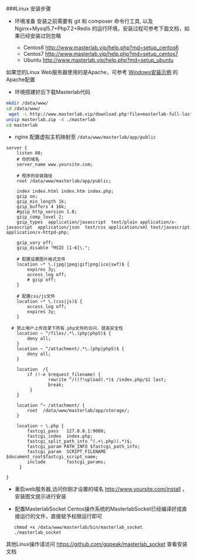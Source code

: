 

###Linux 安装步骤

* 环境准备
  安装之前需要有 git 和 composer 命令行工具, 以及 Nginx+Mysql5.7+Php7.2+Redis 的运行环境，安装过程可参考下面文档，如果已经安装过则忽略
 
   - Centos6 http://www.masterlab.vip/help.php?md=setup_centos6
   - Centos7 http://www.masterlab.vip/help.php?md=setup_centos7
   - Ubuntu http://www.masterlab.vip/help.php?md=setup_ubuntu
   
 如果您的Linux Web服务器使用的是Apache，可参考 [Windows安装示例](./help.php?md=install-windows "Windows安装示例") 的Apache配置   

* 环境搭建好后下载Masterlab代码
```bash
mkdir /data/www/
cd /data/www/
 wget -c http://www.masterlab.vip/download.php?file=masterlab-full-last.zip  -O masterlab.zip
unzip masterlab.zip -d ./masterlab
cd masterlab
```
 
* nginx 配置虚拟主机映射至 `/data/www/masterlab/app/public`

```nginx
server {
    listen 80;
    # 你的域名
    server_name www.yoursite.com;

    # 程序的安装路径
    root /data/www/masterlab/app/public;

    index index.html index.htm index.php; 
	gzip on;
	gzip_min_length 1k;
	gzip_buffers 4 16k;
	#gzip_http_version 1.0;
	gzip_comp_level 2;
	gzip_types  application/javascript  text/plain application/x-javascript  application/json  text/css application/xml text/javascript application/x-httpd-php;

	gzip_vary off;
	gzip_disable "MSIE [1-6]\.";

    # 配置设置图片格式文件
    location ~* \.(jpg|jpeg|gif|png|ico|swf)$ {
        expires 3y; 
        access_log off; 
        # gzip off;
    }

    # 配置css/js文件
    location ~* \.(css|js)$ {
        access_log off;
        expires 3y;
    }

  # 禁止用户上传目录下所有.php文件的访问，提高安全性
    location ~ ^/files/.*\.(php|php5)$ {
        deny all;
    } 
    location ~ ^/attachment/.*\.(php|php5)$ {
        deny all;
    }
 
    location  /{
        if (!-e $request_filename) {
                rewrite ^/((?!upload).*)$ /index.php/$1 last;
                break;
         }
    }

    location ^~ /attachment/ {
        root  /data/www/masterlab/app/storage/;
    }

    location ~ \.php {
        fastcgi_pass   127.0.0.1:9000;
        fastcgi_index  index.php;
        fastcgi_split_path_info ^(.+\.php)(.*)$;
        fastcgi_param PATH_INFO $fastcgi_path_info;
        fastcgi_param  SCRIPT_FILENAME  $document_root$fastcgi_script_name;
        include        fastcgi_params;
     }

}

```

 * 重启web服务器,访问你刚才设置的域名  http://www.yoursite.com/install ，安装图文提示进行安装
 
 

 * 配置MasterlabSocket
 Centos操作系统的MasterlabSocket已经编译好成直接运行的文件，直接赋予权限运行即可
 ```text
    chmod +x /data/www/masterlab/bin/masterlab_socket
    ./masterlab_socket 
```
其他Linux操作请访问 https://github.com/gopeak/masterlab_socket 查看安装文档

 
 

